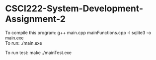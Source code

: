 CSCI222-System-Development-Assignment-2
=======================================

To compile this program: g++ main.cpp mainFunctions.cpp -l sqlite3 -o main.exe<br/>
To run: ./main.exe


To run test: make
             ./mainTest.exe
